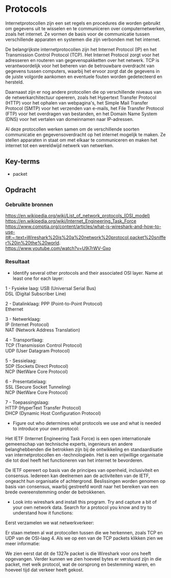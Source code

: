 # Protocols
Internetprotocollen zijn een set regels en procedures die worden gebruikt om gegevens uit te wisselen en te communiceren over computernetwerken, zoals het internet. Ze vormen de basis voor de communicatie tussen verschillende apparaten en systemen die zijn verbonden met het internet.

De belangrijkste internetprotocollen zijn het Internet Protocol (IP) en het Transmission Control Protocol (TCP). Het Internet Protocol zorgt voor het adresseren en routeren van gegevenspakketten over het netwerk. TCP is verantwoordelijk voor het beheren van de betrouwbare overdracht van gegevens tussen computers, waarbij het ervoor zorgt dat de gegevens in de juiste volgorde aankomen en eventuele fouten worden gedetecteerd en hersteld.

Daarnaast zijn er nog andere protocollen die op verschillende niveaus van de netwerkarchitectuur opereren, zoals het Hypertext Transfer Protocol (HTTP) voor het ophalen van webpagina's, het Simple Mail Transfer Protocol (SMTP) voor het verzenden van e-mails, het File Transfer Protocol (FTP) voor het overdragen van bestanden, en het Domain Name System (DNS) voor het vertalen van domeinnamen naar IP-adressen.

Al deze protocollen werken samen om de verschillende soorten communicatie en gegevensoverdracht op het internet mogelijk te maken. Ze stellen apparaten in staat om met elkaar te communiceren en maken het internet tot een wereldwijd netwerk van netwerken.

## Key-terms
- packet

## Opdracht
### Gebruikte bronnen
https://en.wikipedia.org/wiki/List_of_network_protocols_(OSI_model)  
https://en.wikipedia.org/wiki/Internet_Engineering_Task_Force  
https://www.comptia.org/content/articles/what-is-wireshark-and-how-to-use-it#:~:text=Wireshark%20is%20a%20network%20protocol,packet%20sniffer%20in%20the%20world.  
https://www.youtube.com/watch?v=U9i7rWV-Gxo  

### Resultaat
- Identify several other protocols and their associated OSI layer. Name at least one for each layer:

1 - Fysieke laag: 
USB  (Universal Serial Bus)  
DSL  (Digital Subscriber Line)  

2 - Datalinklaag:
PPP (Point-to-Point Protocol)  
Ethernet

3 - Netwerklaag:  
IP (Internet Protocol)  
NAT (Network Address Translation)  

4 - Transportlaag:  
TCP (Transmission Control Protocol)  
UDP (User Datagram Protocol)  

5 - Sessielaag:  
SDP (Sockets Direct Protocol)  
NCP (NetWare Core Protocol)  

6 - Presentatielaag:  
SSL (Secure Socket Tunneling)  
NCP (NetWare Core Protocol)  

7 - Toepassingslaag:  
HTTP (HyperText Transfer Protocol)  
DHCP (Dynamic Host Configuration Protocol)

- Figure out who determines what protocols we use and what is needed to introduce your own protocol:

Het IETF (Internet Engineering Task Force) is een open internationale gemeenschap van technische experts, ingenieurs en andere belanghebbenden die betrokken zijn bij de ontwikkeling en standaardisatie van internetprotocollen en -technologieën. Het is een vrijwillige organisatie die tot doel heeft het  functioneren van het internet te bevorderen.

De IETF opereert op basis van de principes van openheid, inclusiviteit en consensus. Iedereen kan deelnemen aan de activiteiten van de IETF, ongeacht hun organisatie of achtergrond. Beslissingen worden genomen op basis van consensus, waarbij gestreefd wordt naar het bereiken van een brede overeenstemming onder de betrokkenen.

- Look into wireshark and install this program. Try and capture a bit of your own network data. Search for a protocol you know and try to understand how it functions:

Eerst verzamelen we wat netwerkverkeer:  
![[](..\00_includes\Cloud_pics\3\shark_packets.png)](https://github.com/techgrounds/techgrounds-Mynamewastakenwastaken/blob/main/00_includes/Cloud_pics/3/shark_packets.png?raw=true)

Er staan meteen al wat protocollen tussen die we herkennen, zoals TCP en UDP van de OSI-laag 4. Als we op een van de TCP packets klikken zien we meer informatie:  
![[](..\00_includes\Cloud_pics\3\shark_packets_info.png)](https://github.com/techgrounds/techgrounds-Mynamewastakenwastaken/blob/main/00_includes/Cloud_pics/3/shark_packets_info.png?raw=true)

We zien eerst dat dit de 1327e packet is die Wireshark voor ons heeft opgevangen. Verder kunnen we zien hoeveel bytes er verstuurd zijn in die packet, met welk protocol, wat de oorsprong en bestemming waren, en hoeveel tijd dat verkeer heeft gekost.
